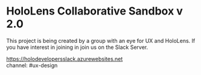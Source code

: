 ﻿# HoloLens Collaborative Sandbox v 2.0

This project is being created by a group with an eye for UX and HoloLens. 
If you have interest in joining in join us on the Slack Server.

https://holodevelopersslack.azurewebsites.net  
channel: #ux-design



